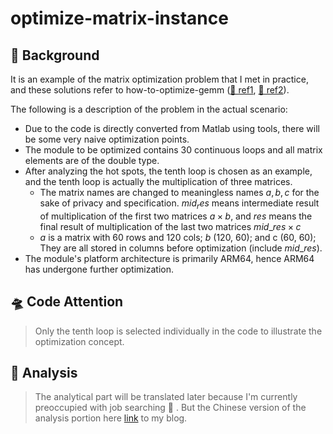 # optimize-matrix-instance

## 📌 Background 

It is an example of the matrix optimization problem that I met in practice, and these solutions refer to how-to-optimize-gemm ([🔗 ref1](https://github.com/flame/how-to-optimize-gemm), [🔗 ref2](https://github.com/BBuf/how-to-optimize-gemm)).


The following is a description of the problem in the actual scenario:
- Due to the code is directly converted from Matlab using tools, there will be some very naive optimization points.
- The module to be optimized contains 30 continuous loops and all matrix elements are of the double type.
- After analyzing the hot spots, the tenth loop is chosen as an example, and the tenth loop is actually the multiplication of three matrices.
    - The matrix names are changed to meaningless names $a,b,c$ for the sake of privacy and specification. $mid_res$ means intermediate result of multiplication of the first two matrices $a \times b$, and $res$ means the final result of multiplication of the last two matrices $mid \_res \times c$
    - $a$ is a matrix with 60 rows and 120 cols; $b$ (120, 60); and c (60, 60); They are all stored in columns before optimization (include $mid \_ res$).
- The module's platform architecture is primarily ARM64, hence ARM64 has undergone further optimization.

## 🛸 Code Attention

> Only the tenth loop is selected individually in the code to illustrate the optimization concept.

## 🥥 Analysis

> The analytical part will be translated later because I'm currently preoccupied with job searching 🥲 . But the Chinese version of the analysis portion here [link](https://blog.neysaban.one/article/7367663c-3a3c-44dd-aae7-db9676c35d09) to my blog.

